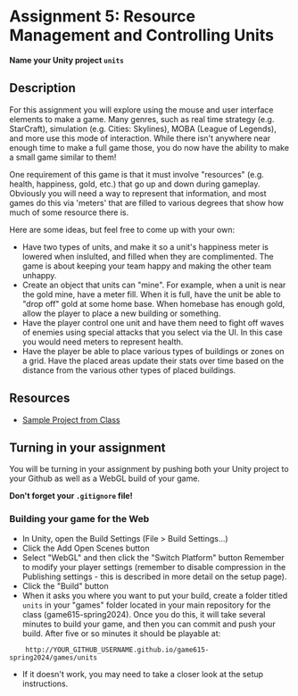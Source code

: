 # Assignment 5: Resource Management and Controlling Units

**Name your Unity project `units`**

## Description

For this assignment you will explore using the mouse and user interface elements to make a game. Many genres, such as real time strategy (e.g. StarCraft), simulation (e.g. Cities: Skylines), MOBA (League of Legends), and more use this mode of interaction. While there isn't anywhere near enough time to make a full game those, you do now have the ability to make a small game similar to them!

One requirement of this game is that it must involve "resources" (e.g. health, happiness, gold, etc.) that go up and down during gameplay. Obviously you will need a way to represent that information, and most games do this via 'meters' that are filled to various degrees that show how much of some resource there is. 

Here are some ideas, but feel free to come up with your own:
- Have two types of units, and make it so a unit's happiness meter is lowered when inslulted, and filled when they are complimented. The game is about keeping your team happy and making the other team unhappy.
- Create an object that units can "mine". For example, when a unit is near the gold mine, have a meter fill. When it is full, have the unit be able to "drop off" gold at some home base. When homebase has enough gold, allow the player to place a new building or something.
- Have the player control one unit and have them need to fight off waves of enemies using special attacks that you select via the UI. In this case you would need meters to represent health.
- Have the player be able to place various types of buildings or zones on a grid. Have the placed areas update their stats over time based on the distance from the various other types of placed buildings.

## Resources
- [Sample Project from Class](https://github.com/mtreanor/game615-spring2024/blob/main/examples/units/Assets/)

## Turning in your assignment
You will be turning in your assignment by pushing both your Unity project to your Github as well as a WebGL build of your game.

**Don't forget your `.gitignore` file!**

### Building your game for the Web
- In Unity, open the Build Settings (File > Build Settings...)
- Click the Add Open Scenes button
- Select "WebGL" and then click the "Switch Platform" button
Remember to modify your player settings (remember to disable compression in the Publishing settings - this is described in more detail on the setup page).
- Click the "Build" button
- When it asks you where you want to put your build, create a folder titled `units` in your "games" folder located in your main repository for the class (game615-spring2024). Once you do this, it will take several minutes to build your game, and then you can commit and push your build. After five or so minutes it should be playable at: 

```
    http://YOUR_GITHUB_USERNAME.github.io/game615-spring2024/games/units
```

- If it doesn't work, you may need to take a closer look at the setup instructions.